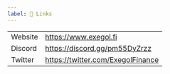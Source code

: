 ```yaml
---
label: 🔗 Links
---
```


|         |                                   |
| ------- | --------------------------------- |
| Website | https://www.exegol.fi             |
| Discord | https://discord.gg/pm55DyZrzz     |
| Twitter | https://twitter.com/ExegolFinance |